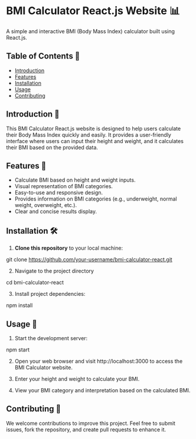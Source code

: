 # BMI Calculator React.js Website 📊

A simple and interactive BMI (Body Mass Index) calculator built using React.js.

## Table of Contents 📜

- [Introduction](#introduction)
- [Features](#features)
- [Installation](#installation)
- [Usage](#usage)
- [Contributing](#contributing)

## Introduction 🚀

This BMI Calculator React.js website is designed to help users calculate their Body Mass Index quickly and easily. It provides a user-friendly interface where users can input their height and weight, and it calculates their BMI based on the provided data.

## Features 🌟

- Calculate BMI based on height and weight inputs.
- Visual representation of BMI categories.
- Easy-to-use and responsive design.
- Provides information on BMI categories (e.g., underweight, normal weight, overweight, etc.).
- Clear and concise results display.

## Installation 🛠️

1. **Clone this repository** to your local machine:

git clone https://github.com/your-username/bmi-calculator-react.git

2. Navigate to the project directory

cd bmi-calculator-react

3. Install project dependencies: 

npm install

## Usage 📝

1. Start the development server:

npm start

2. Open your web browser and visit http://localhost:3000 to access the BMI Calculator website.

3. Enter your height and weight to calculate your BMI.

4. View your BMI category and interpretation based on the calculated BMI.


## Contributing 🤝

We welcome contributions to improve this project. Feel free to submit issues, fork the repository, and create pull requests to enhance it.